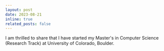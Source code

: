 ```yaml
---
layout: post
date: 2023-08-21
inline: true
related_posts: false
---
```


I am thrilled to share that I have started my Master's in Computer Science (Research Track) at University of Colorado, Boulder.
